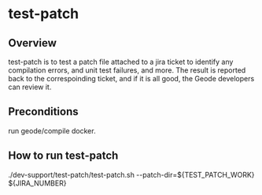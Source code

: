 test-patch
======================

Overview
-----------------------------
test-patch is to test a patch file attached to a jira ticket to identify any compilation errors, and unit test failures, and more.
The result is reported back to the correspoinding ticket, and if it is all good, the Geode developers can review it.

Preconditions
------------------------------
run geode/compile docker.


How to run test-patch
------------------------------
./dev-support/test-patch/test-patch.sh --patch-dir=${TEST_PATCH_WORK} ${JIRA_NUMBER}

